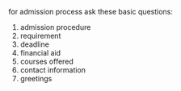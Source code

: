 for admission process ask these basic questions:
1) admission procedure
2) requirement
3) deadline
4) financial aid
5) courses offered
6) contact information
7) greetings
   
